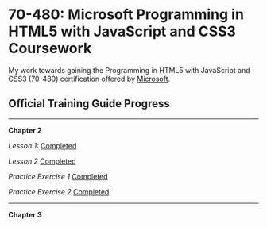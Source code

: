 70-480: Microsoft Programming in HTML5 with JavaScript and CSS3 Coursework
==========================================================================

My work towards gaining the Programming in HTML5 with JavaScript and CSS3 (70-480) certification offered by [Microsoft](https://www.microsoft.com/learning/en-gb/exam-70-480.aspx).


Official Training Guide Progress
--------------------------------
---

**Chapter 2**

*Lesson 1:* [Completed](https://github.com/jacobwarduk/70-480-microsoft-html5-javascript-css3-coursework/blob/master/Chapter%202/lesson-1.txt)

*Lesson 2* [Completed](https://github.com/jacobwarduk/70-480-microsoft-html5-javascript-css3-coursework/blob/master/Chapter%202/lesson-1.txt)

*Practice Exercise 1* [Completed]()

*Practice Exercise 2* [Completed]()

---

**Chapter 3**
